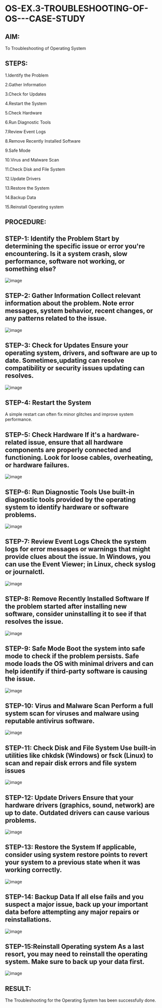 
# OS-EX.3-TROUBLESHOOTING-OF-OS---CASE-STUDY
## AIM:
To Troubleshooting of Operating System

## STEPS:
1.Identify the Problem

2.Gather Information

3.Check for Updates

4.Restart the System

5.Check Hardware

6.Run Diagnostic Tools

7.Review Event Logs

8.Remove Recently Installed Software

9.Safe Mode

10.Virus and Malware Scan

11.Check Disk and File System

12.Update Drivers

13.Restore the System

14.Backup Data

15.Reinstall Operating system
## PROCEDURE:
## STEP-1: Identify the Problem Start by determining the specific issue or error you're encountering. Is it a system crash, slow performance, software not working, or something else?

![image](https://github.com/Niroshassithanathan/OS-EX.3-TROUBLESHOOTING-OF-OS---CASE-STUDY/assets/121418437/fbff31c9-ce00-4e98-bfbf-8d22bcc05e8c)

## STEP-2: Gather Information Collect relevant information about the problem. Note error messages, system behavior, recent changes, or any patterns related to the issue.

![image](https://github.com/Niroshassithanathan/OS-EX.3-TROUBLESHOOTING-OF-OS---CASE-STUDY/assets/121418437/95227fac-ef95-4174-81bb-06a16c9edb0a)

## STEP-3: Check for Updates Ensure your operating system, drivers, and software are up to date. Sometimes,updating can resolve compatibility or security issues updating can resolves.

![image](https://github.com/Niroshassithanathan/OS-EX.3-TROUBLESHOOTING-OF-OS---CASE-STUDY/assets/121418437/28945982-3cdf-41af-a36c-531c2de3d1f7)

## STEP-4: Restart the System

A simple restart can often fix minor glitches and improve system performance.

## STEP-5: Check Hardware If it's a hardware-related issue, ensure that all hardware components are properly connected and functioning. Look for loose cables, overheating, or hardware failures.

![image](https://github.com/Niroshassithanathan/OS-EX.3-TROUBLESHOOTING-OF-OS---CASE-STUDY/assets/121418437/7b574381-f37f-4269-a2ba-396e03b50b1c)

## STEP-6: Run Diagnostic Tools Use built-in diagnostic tools provided by the operating system to identify hardware or software problems.

![image](https://github.com/Niroshassithanathan/OS-EX.3-TROUBLESHOOTING-OF-OS---CASE-STUDY/assets/121418437/0a53808d-5a37-44ab-b341-6ad20cca44fb)

## STEP-7: Review Event Logs Check the system logs for error messages or warnings that might provide clues about the issue. In Windows, you can use the Event Viewer; in Linux, check syslog or journalctl.

![image](https://github.com/Niroshassithanathan/OS-EX.3-TROUBLESHOOTING-OF-OS---CASE-STUDY/assets/121418437/c8d674c2-6e2d-4097-8852-56d5dfea2c12)

## STEP-8: Remove Recently Installed Software If the problem started after installing new software, consider uninstalling it to see if that resolves the issue.

![image](https://github.com/Niroshassithanathan/OS-EX.3-TROUBLESHOOTING-OF-OS---CASE-STUDY/assets/121418437/7ddc5bf2-1c08-4eb4-8873-495fce99aaa8)

## STEP-9: Safe Mode Boot the system into safe mode to check if the problem persists. Safe mode loads the OS with minimal drivers and can help identify if third-party software is causing the issue.

![image](https://github.com/Niroshassithanathan/OS-EX.3-TROUBLESHOOTING-OF-OS---CASE-STUDY/assets/121418437/52d0c586-bcf9-48fd-bfdb-de095ae7f5a9)

## STEP-10: Virus and Malware Scan Perform a full system scan for viruses and malware using reputable antivirus software.

![image](https://github.com/Niroshassithanathan/OS-EX.3-TROUBLESHOOTING-OF-OS---CASE-STUDY/assets/121418437/8607dacc-9a26-48e4-af47-e198e59ca3a1)

## STEP-11: Check Disk and File System Use built-in utilities like chkdsk (Windows) or fsck (Linux) to scan and repair disk errors and file system issues

![image](https://github.com/Niroshassithanathan/OS-EX.3-TROUBLESHOOTING-OF-OS---CASE-STUDY/assets/121418437/58a3434b-18ef-4134-b313-7171ec807684)

## STEP-12: Update Drivers Ensure that your hardware drivers (graphics, sound, network) are up to date. Outdated drivers can cause various problems.

![image](https://github.com/Niroshassithanathan/OS-EX.3-TROUBLESHOOTING-OF-OS---CASE-STUDY/assets/121418437/df144328-eaad-4f8a-8070-f394cdeadc8e)

## STEP-13: Restore the System If applicable, consider using system restore points to revert your system to a previous state when it was working correctly.

![image](https://github.com/Niroshassithanathan/OS-EX.3-TROUBLESHOOTING-OF-OS---CASE-STUDY/assets/121418437/aea03fda-0319-4104-ae6e-d3eccf619417)

## STEP-14: Backup Data If all else fails and you suspect a major issue, back up your important data before attempting any major repairs or reinstallations.

![image](https://github.com/Niroshassithanathan/OS-EX.3-TROUBLESHOOTING-OF-OS---CASE-STUDY/assets/121418437/fbb1cb7f-eacc-456a-a5ed-89189dabdbe1)

## STEP-15:Reinstall Operating system As a last resort, you may need to reinstall the operating system. Make sure to back up your data first.

![image](https://github.com/Niroshassithanathan/OS-EX.3-TROUBLESHOOTING-OF-OS---CASE-STUDY/assets/121418437/5c988efd-65d2-40eb-865a-020832b325e3)

## RESULT:

The Troubleshooting for the Operating System has been successfully done.
